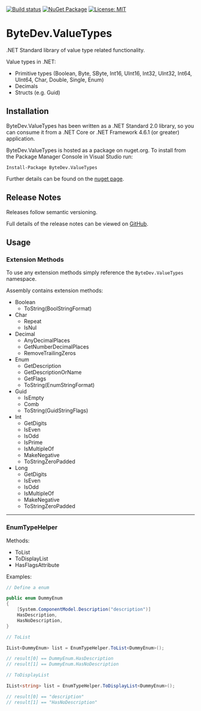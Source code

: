 [![Build status](https://ci.appveyor.com/api/projects/status/github/bytedev/ByteDev.ValueTypes?branch=master&svg=true)](https://ci.appveyor.com/project/bytedev/ByteDev-ValueTypes/branch/master)
[![NuGet Package](https://img.shields.io/nuget/v/ByteDev.ValueTypes.svg)](https://www.nuget.org/packages/ByteDev.ValueTypes)
[![License: MIT](https://img.shields.io/badge/License-MIT-green.svg)](https://github.com/ByteDev/ByteDev.ValueTypes/blob/master/LICENSE)

# ByteDev.ValueTypes

.NET Standard library of value type related functionality.

Value types in .NET: 
- Primitive types (Boolean, Byte, SByte, Int16, UInt16, Int32, UInt32, Int64, UInt64, Char, Double, Single, Enum)
- Decimals
- Structs (e.g. Guid)

## Installation

ByteDev.ValueTypes has been written as a .NET Standard 2.0 library, so you can consume it from a .NET Core or .NET Framework 4.6.1 (or greater) application.

ByteDev.ValueTypes is hosted as a package on nuget.org.  To install from the Package Manager Console in Visual Studio run:

`Install-Package ByteDev.ValueTypes`

Further details can be found on the [nuget page](https://www.nuget.org/packages/ByteDev.ValueTypes/).

## Release Notes

Releases follow semantic versioning.

Full details of the release notes can be viewed on [GitHub](https://github.com/ByteDev/ByteDev.ValueTypes/blob/master/docs/RELEASE-NOTES.md).

## Usage

### Extension Methods

To use any extension methods simply reference the `ByteDev.ValueTypes` namespace.

Assembly contains extension methods:

- Boolean
  - ToString(BoolStringFormat)
- Char
  - Repeat
  - IsNul
- Decimal
  - AnyDecimalPlaces
  - GetNumberDecimalPlaces
  - RemoveTrailingZeros
- Enum
  - GetDescription
  - GetDescriptionOrName
  - GetFlags
  - ToString(EnumStringFormat)
- Guid
  - IsEmpty
  - Comb
  - ToString(GuidStringFlags)
- Int
  - GetDigits
  - IsEven
  - IsOdd
  - IsPrime
  - IsMultipleOf
  - MakeNegative
  - ToStringZeroPadded
- Long
  - GetDigits
  - IsEven
  - IsOdd
  - IsMultipleOf
  - MakeNegative
  - ToStringZeroPadded

---

### EnumTypeHelper

Methods:
- ToList
- ToDisplayList
- HasFlagsAttribute

Examples:

```csharp
// Define a enum

public enum DummyEnum
{
    [System.ComponentModel.Description("description")]
    HasDescription,
    HasNoDescription,
}
```

```csharp
// ToList

IList<DummyEnum> list = EnumTypeHelper.ToList<DummyEnum>();

// result[0] == DummyEnum.HasDescription
// result[1] == DummyEnum.HasNoDescription
```

```csharp
// ToDisplayList

IList<string> list = EnumTypeHelper.ToDisplayList<DummyEnum>();

// result[0] == "description"
// result[1] == "HasNoDescription"
```